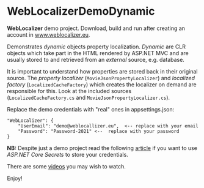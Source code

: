 # WebLocalizerDemoDynamic

**WebLocalizer** demo project. Download, build and run after creating an account in www.weblocalizer.eu. 

Demonstrates *dynamic* objects property localization. *Dynamic* are CLR objects which take part in the HTML rendered by ASP.NET MVC and are usually stored to and retrieved from an *external* source, e.g. database.

It is important to understand how properties are stored back in their original source. The *property localizer* (```MovieJsonPropertyLocalizer```) and *localized factory* (```LocalizedCacheFactory```) which creates the localizer on demand are responsible for this. Look at the included sources (```LocalizedCacheFactory.cs``` and ```MovieJsonPropertyLocalizer.cs```).

Replace the demo credentials with "real" ones in appsettings.json:

    "WebLocalizer": {
        "UserEmail": "demo@weblocallizer.eu",  <-- replace with your email
        "Password": "Password-2021" <--  replace with your password
    }
 
**NB:** Despite just a demo project read the following <a target="_blank" href="https://docs.microsoft.com/en-us/aspnet/core/security/app-secrets?view=aspnetcore-6.0&tabs=windows">article</a> if you want to use *ASP.NET Core Secrets* to store your credentials. 

There are some <a target="_blank" href="https://www.weblocalizer.eu#videos">videos</a> you may wish to watch.

Enjoy!

